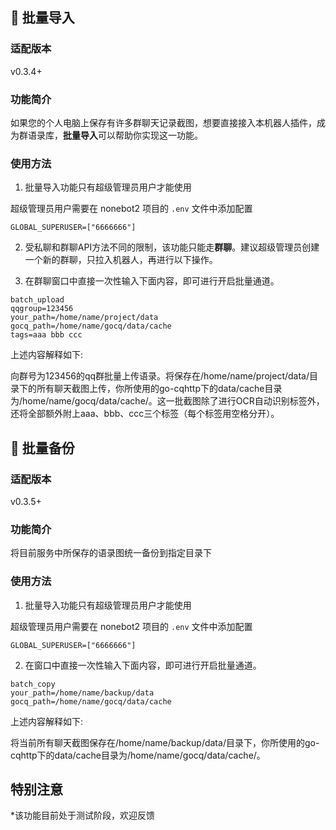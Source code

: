 ## 🎉 批量导入

### 适配版本

v0.3.4+

### 功能简介

如果您的个人电脑上保存有许多群聊天记录截图，想要直接接入本机器人插件，成为群语录库，**批量导入**可以帮助你实现这一功能。

### 使用方法

1. 批量导入功能只有超级管理员用户才能使用

超级管理员用户需要在 nonebot2 项目的 `.env` 文件中添加配置

```
GLOBAL_SUPERUSER=["6666666"]
```

2. 受私聊和群聊API方法不同的限制，该功能只能走**群聊**。建议超级管理员创建一个新的群聊，只拉入机器人，再进行以下操作。


3. 在群聊窗口中直接一次性输入下面内容，即可进行开启批量通道。

```
batch_upload
qqgroup=123456
your_path=/home/name/project/data
gocq_path=/home/name/gocq/data/cache
tags=aaa bbb ccc
```

上述内容解释如下:

向群号为123456的qq群批量上传语录。将保存在/home/name/project/data/目录下的所有聊天截图上传，你所使用的go-cqhttp下的data/cache目录为/home/name/gocq/data/cache/。这一批截图除了进行OCR自动识别标签外，还将全部额外附上aaa、bbb、ccc三个标签（每个标签用空格分开）。

## 🎉 批量备份

### 适配版本

v0.3.5+

### 功能简介

将目前服务中所保存的语录图统一备份到指定目录下

### 使用方法

1. 批量导入功能只有超级管理员用户才能使用

超级管理员用户需要在 nonebot2 项目的 `.env` 文件中添加配置

```
GLOBAL_SUPERUSER=["6666666"]
```

2. 在窗口中直接一次性输入下面内容，即可进行开启批量通道。

```
batch_copy
your_path=/home/name/backup/data
gocq_path=/home/name/gocq/data/cache
```

上述内容解释如下:

将当前所有聊天截图保存在/home/name/backup/data/目录下，你所使用的go-cqhttp下的data/cache目录为/home/name/gocq/data/cache/。

## 特别注意

*该功能目前处于测试阶段，欢迎反馈